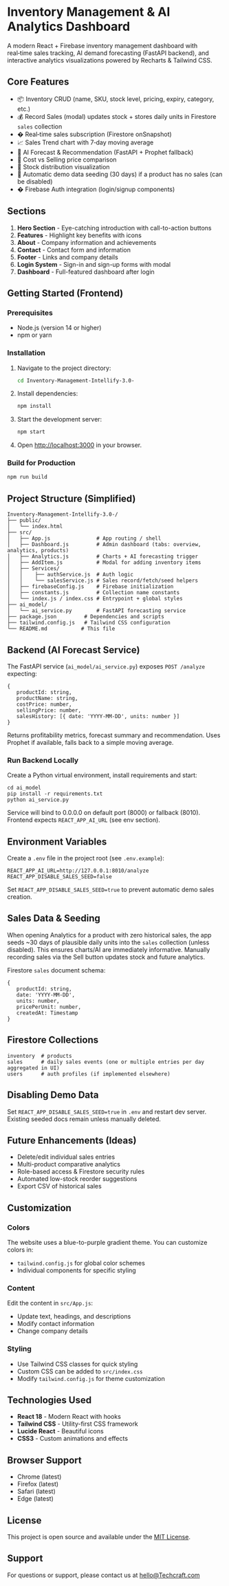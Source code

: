 # Inventory Management & AI Analytics Dashboard

A modern React + Firebase inventory management dashboard with real‑time sales tracking, AI demand forecasting (FastAPI backend), and interactive analytics visualizations powered by Recharts & Tailwind CSS.

## Core Features

- 📦 Inventory CRUD (name, SKU, stock level, pricing, expiry, category, etc.)
- 💰 Record Sales (modal) updates stock + stores daily units in Firestore `sales` collection
- � Real‑time sales subscription (Firestore onSnapshot)
- 📈 Sales Trend chart with 7‑day moving average
- 🤖 AI Forecast & Recommendation (FastAPI + Prophet fallback)
- 🧮 Cost vs Selling price comparison
- 🥧 Stock distribution visualization
- 🧪 Automatic demo data seeding (30 days) if a product has no sales (can be disabled)
- � Firebase Auth integration (login/signup components)

## Sections

1. **Hero Section** - Eye-catching introduction with call-to-action buttons
2. **Features** - Highlight key benefits with icons
3. **About** - Company information and achievements
4. **Contact** - Contact form and information
5. **Footer** - Links and company details
6. **Login System** - Sign-in and sign-up forms with modal
7. **Dashboard** - Full-featured dashboard after login

## Getting Started (Frontend)

### Prerequisites

- Node.js (version 14 or higher)
- npm or yarn

### Installation

1. Navigate to the project directory:
   ```bash
   cd Inventory-Management-Intellify-3.0-
   ```

2. Install dependencies:
   ```bash
   npm install
   ```

3. Start the development server:
   ```bash
   npm start
   ```

4. Open [http://localhost:3000](http://localhost:3000) in your browser.

### Build for Production

```bash
npm run build
```

## Project Structure (Simplified)

```
Inventory-Management-Intellify-3.0-/
├── public/
│   └── index.html
├── src/
│   ├── App.js               # App routing / shell
│   ├── Dashboard.js         # Admin dashboard (tabs: overview, analytics, products)
│   ├── Analytics.js         # Charts + AI forecasting trigger
│   ├── AddItem.js           # Modal for adding inventory items
│   ├── Services/
│   │    ├── authService.js  # Auth logic
│   │    └── salesService.js # Sales record/fetch/seed helpers
│   ├── firebaseConfig.js    # Firebase initialization
│   ├── constants.js         # Collection name constants
│   └── index.js / index.css # Entrypoint + global styles
├── ai_model/
│   └── ai_service.py        # FastAPI forecasting service
├── package.json         # Dependencies and scripts
├── tailwind.config.js   # Tailwind CSS configuration
└── README.md           # This file
```

## Backend (AI Forecast Service)

The FastAPI service (`ai_model/ai_service.py`) exposes `POST /analyze` expecting:
```
{
   productId: string,
   productName: string,
   costPrice: number,
   sellingPrice: number,
   salesHistory: [{ date: 'YYYY-MM-DD', units: number }]
}
```
Returns profitability metrics, forecast summary and recommendation. Uses Prophet if available, falls back to a simple moving average.

### Run Backend Locally
Create a Python virtual environment, install requirements and start:
```
cd ai_model
pip install -r requirements.txt
python ai_service.py
```
Service will bind to 0.0.0.0 on default port (8000) or fallback (8010). Frontend expects `REACT_APP_AI_URL` (see env section).

## Environment Variables

Create a `.env` file in the project root (see `.env.example`):
```
REACT_APP_AI_URL=http://127.0.0.1:8010/analyze
REACT_APP_DISABLE_SALES_SEED=false
```
Set `REACT_APP_DISABLE_SALES_SEED=true` to prevent automatic demo sales creation.

## Sales Data & Seeding

When opening Analytics for a product with zero historical sales, the app seeds ~30 days of plausible daily units into the `sales` collection (unless disabled). This ensures charts/AI are immediately informative. Manually recording sales via the Sell button updates stock and future analytics.

Firestore `sales` document schema:
```
{
   productId: string,
   date: 'YYYY-MM-DD',
   units: number,
   pricePerUnit: number,
   createdAt: Timestamp
}
```

## Firestore Collections
```
inventory  # products
sales      # daily sales events (one or multiple entries per day aggregated in UI)
users      # auth profiles (if implemented elsewhere)
```

## Disabling Demo Data
Set `REACT_APP_DISABLE_SALES_SEED=true` in `.env` and restart dev server. Existing seeded docs remain unless manually deleted.

## Future Enhancements (Ideas)
- Delete/edit individual sales entries
- Multi-product comparative analytics
- Role-based access & Firestore security rules
- Automated low-stock reorder suggestions
- Export CSV of historical sales

## Customization

### Colors
The website uses a blue-to-purple gradient theme. You can customize colors in:
- `tailwind.config.js` for global color schemes
- Individual components for specific styling

### Content
Edit the content in `src/App.js`:
- Update text, headings, and descriptions
- Modify contact information
- Change company details

### Styling
- Use Tailwind CSS classes for quick styling
- Custom CSS can be added to `src/index.css`
- Modify `tailwind.config.js` for theme customization

## Technologies Used

- **React 18** - Modern React with hooks
- **Tailwind CSS** - Utility-first CSS framework
- **Lucide React** - Beautiful icons
- **CSS3** - Custom animations and effects

## Browser Support

- Chrome (latest)
- Firefox (latest)
- Safari (latest)
- Edge (latest)

## License

This project is open source and available under the [MIT License](LICENSE).

## Support

For questions or support, please contact us at hello@Techcraft.com 